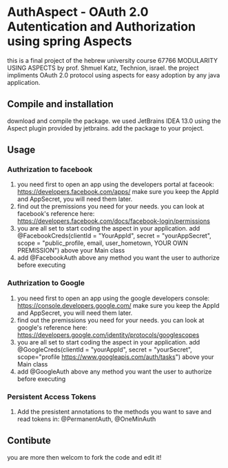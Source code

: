 # AuthAspect - OAuth 2.0 Autentication and Authorization using spring Aspects

this is a final project of the hebrew university course 67766 MODULARITY USING ASPECTS by prof. Shmuel Katz, Technion, israel.
the project impliments OAuth 2.0 protocol using aspects for easy adoption by any java application.

## Compile and installation
download and compile the package. we used JetBrains IDEA 13.0 using the Aspect plugin provided by jetbrains.
add the package to your project.

## Usage
### Authrization to facebook
1. you need first to open an app using the developers portal at faceook: https://developers.facebook.com/apps/ make sure you keep the AppId and AppSecret, you will need them later.
2. find out the premissions you need for your needs. you can look at facebook's reference here: https://developers.facebook.com/docs/facebook-login/permissions
3. you are all set to start coding the aspect in your application. 
add @FacebookCreds(clientId = "YourAppId", secret = "yourAppSecret", scope = "public_profile, email, user_hometown, YOUR OWN PREMISSION") above your Main class
4. add @FacebookAuth above any method you want the user to authorize before executing

### Authrization to Google
1. you need first to open an app using the google developers console: https://console.developers.google.com/ make sure you keep the AppId and AppSecret, you will need them later.
2. find out the premissions you need for your needs. you can look at google's reference here: https://developers.google.com/identity/protocols/googlescopes
3. you are all set to start coding the aspect in your application. 
add @GoogleCreds(clientId = "yourAppId", secret = "yourSecret", scope="profile https://www.googleapis.com/auth/tasks") above your Main class
4. add @GoogleAuth above any method you want the user to authorize before executing

### Persistent Access Tokens
1. Add the presistent annotations to the methods you want to save and read tokens in:
@PermanentAuth, @OneMinAuth

## Contibute
you are more then welcom to fork the code and edit it!

